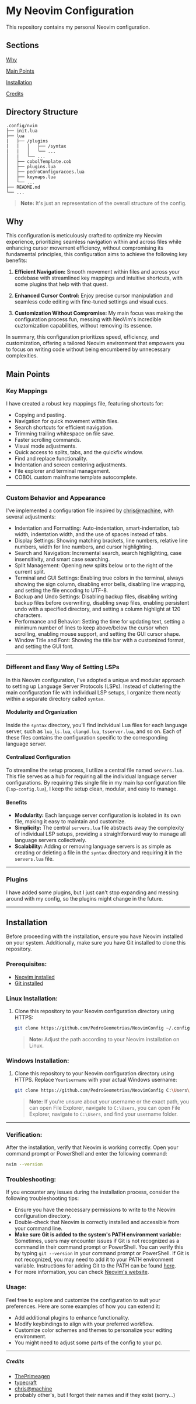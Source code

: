 # My Neovim Configuration

This repository contains my personal Neovim configuration.

## Sections

[Why](#why)

[Main Points](#main-points)

[Installation](#installation)

[Credits](#credits)

## Directory Structure
```
.config/nvim
├── init.lua
├── lua
|   ├── /plugins   
|   |   │   ├── /syntax
|   |   │   └── ...
│   |   └── ...
│   ├── cobolTemplate.cob
│   ├── plugins.lua
│   ├── pedroConfiguracoes.lua
│   ├── keymaps.lua
│   └── ...
├── README.md
└── ...
```
> **Note:** It's just an representation of the overall structure of the config.

## Why <a name="why"></a>

This configuration is meticulously crafted to optimize my Neovim experience, prioritizing seamless navigation within and across files while enhancing cursor movement efficiency, without compromising its fundamental principles, this configuration aims to achieve the following key benefits:

1.   **Efficient Navigation:** Smooth movement within files and across your codebase with streamlined key mappings and intuitive shortcuts, with some plugins that help with that quest.

2.    **Enhanced Cursor Control:** Enjoy precise cursor manipulation and seamless code editing with fine-tuned settings and visual cues.

3.    **Customization Without Compromise:** My main focus was making the configuration process fun, messing with NeoVim's incredible cuztomization capabilities, without removing its essence.

In summary, this configuration prioritizes speed, efficiency, and customization, offering a tailored Neovim environment that empowers you to focus on writing code without being encumbered by unnecessary complexities.


## Main Points <a name="main-points"></a>

### Key Mappings

I have created a robust key mappings file, featuring shortcuts for:

- Copying and pasting.
- Navigation for quick movement within files.
- Search shortcuts for efficient navigation.
- Trimming trailing whitespace on file save.
- Faster scrolling commands.
- Visual mode adjustments.
- Quick access to splits, tabs, and the quickfix window.
- Find and replace functionality.
- Indentation and screen centering adjustments.
- File explorer and terminal management.
- COBOL custom mainframe template autocomplete.
---
### Custom Behavior and Appearance

I've implemented a configuration file inspired by [chris@machine](https://youtu.be/ctH-a-1eUME?si=K0w9GymVUW7bHsXj), with several adjustments:

- Indentation and Formatting: Auto-indentation, smart-indentation, tab width, indentation width, and the use of spaces instead of tabs.
- Display Settings: Showing matching brackets, line numbers, relative line numbers, width for line numbers, and cursor highlighting.
- Search and Navigation: Incremental search, search highlighting, case insensitivity, and smart case searching.
- Split Management: Opening new splits below or to the right of the current split.
- Terminal and GUI Settings: Enabling true colors in the terminal, always showing the sign column, disabling error bells, disabling line wrapping, and setting the file encoding to UTF-8.
- Backup and Undo Settings: Disabling backup files, disabling writing backup files before overwriting, disabling swap files, enabling persistent undo with a specified directory, and setting a column highlight at 120 characters.
- Performance and Behavior: Setting the time for updating text, setting a minimum number of lines to keep above/below the cursor when scrolling, enabling mouse support, and setting the GUI cursor shape.
- Window Title and Font: Showing the title bar with a customized format, and setting the GUI font.
---
### Different and Easy Way of Setting LSPs

In this Neovim configuration, I've adopted a unique and modular approach to setting up Language Server Protocols (LSPs). Instead of cluttering the main configuration file with individual LSP setups, I organize them neatly within a separate directory called `syntax`.

#### Modularity and Organization

Inside the `syntax` directory, you'll find individual Lua files for each language server, such as `lua_ls.lua`, `clangd.lua`, `tsserver.lua`, and so on. Each of these files contains the configuration specific to the corresponding language server.

#### Centralized Configuration

To streamline the setup process, I utilize a central file named `servers.lua`. This file serves as a hub for requiring all the individual language server configurations. By requiring this single file in my main lsp configuration file (`lsp-config.lua`), I keep the setup clean, modular, and easy to manage.

#### Benefits

- **Modularity:** Each language server configuration is isolated in its own file, making it easy to maintain and customize.
- **Simplicity:** The central `servers.lua` file abstracts away the complexity of individual LSP setups, providing a straightforward way to manage all language servers collectively.
- **Scalability:** Adding or removing language servers is as simple as creating or deleting a file in the `syntax` directory and requiring it in the `servers.lua` file.
---
### Plugins

I have added some plugins, but I just can't stop expanding and messing around with my config, so the plugins might change in the future.

---
## Installation <a name="installation"></a>

Before proceeding with the installation, ensure you have Neovim installed on your system. Additionally, make sure you have Git installed to clone this repository.

### Prerequisites:

- [Neovim installed](https://neovim.io/)
- [Git installed](https://git-scm.com/book/en/v2/Getting-Started-Installing-Git)

### Linux Installation:

1. Clone this repository to your Neovim configuration directory using HTTPS:

    ```bash
    git clone https://github.com/PedroGeometrias/NeovimConfig ~/.config/nvim
    ```

    > **Note:** Adjust the path according to your Neovim installation on Linux.

### Windows Installation:

1. Clone this repository to your Neovim configuration directory using HTTPS. Replace `YourUsername` with your actual Windows username:

    ```bash
    git clone https://github.com/PedroGeometrias/NeovimConfig C:\Users\YourUsername\AppData\Local\nvim
    ```

    > **Note:** If you're unsure about your username or the exact path, you can open File Explorer, navigate to  `C:\Users`, you can open File Explorer, navigate to `C:\Users`, and find your username folder.

---

### Verification:

After the installation, verify that Neovim is working correctly. Open your command prompt or PowerShell and enter the following command:

```bash
nvim --version
```

### Troubleshooting:

If you encounter any issues during the installation process, consider the following troubleshooting tips:

- Ensure you have the necessary permissions to write to the Neovim configuration directory.
- Double-check that Neovim is correctly installed and accessible from your command line.
- **Make sure Git is added to the system's PATH environment variable:** Sometimes, users may encounter issues if Git is not recognized as a command in their command prompt or PowerShell. You can verify this by typing `git --version` in your command prompt or PowerShell. If Git is not recognized, you may need to add it to your PATH environment variable. Instructions for adding Git to the PATH can be found [here](https://git-scm.com/book/en/v2/Getting-Started-Installing-Git).
- For more information, you can check [Neovim's website](https://neovim.io/).

### Usage:

Feel free to explore and customize the configuration to suit your preferences. Here are some examples of how you can extend it:

- Add additional plugins to enhance functionality.
- Modify keybindings to align with your preferred workflow.
- Customize color schemes and themes to personalize your editing environment.
- You might need to adjust some parts of the config to your pc.
  
---

##### Credits <a name="credits"></a>
- [ThePrimeagen](https://www.youtube.com/@ThePrimeagen)
- [typecraft](https://www.youtube.com/@typecraft_dev)
- [chris@machine](https://youtu.be/ctH-a-1eUME?si=K0w9GymVUW7bHsXj)
- probably other's, but I forgot their names and if they exist (sorry...)

